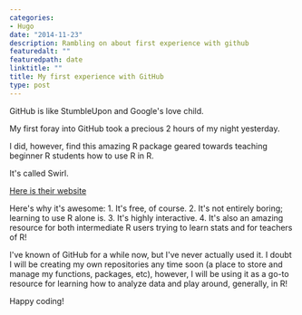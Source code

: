 ```yaml
---
categories:
- Hugo
date: "2014-11-23"
description: Rambling on about first experience with github
featuredalt: ""
featuredpath: date
linktitle: ""
title: My first experience with GitHub
type: post
---
```


GitHub is like StumbleUpon and Google's love child. 

My first foray into GitHub took a precious 2 hours of my night yesterday. 

I did, however, find this amazing R package geared towards teaching beginner R students how to use R in R. 

It's called Swirl. 

[Here is their website](http://swirlstats.com/)

Here's why it's awesome:
                 1. It's free, of course.
                 2. It's not entirely boring; learning to use R alone is.
                 3. It's highly interactive.
                 4. It's also an amazing resource for both intermediate R users trying to learn stats and for teachers of R!


I've known of GitHub for a while now, but I've never actually used it. I doubt I will be creating my own repositories any time soon (a place to store and manage my  functions, packages, etc), however, I will be using it as a go-to resource for learning how to analyze data and play around, generally, in R!

Happy coding!